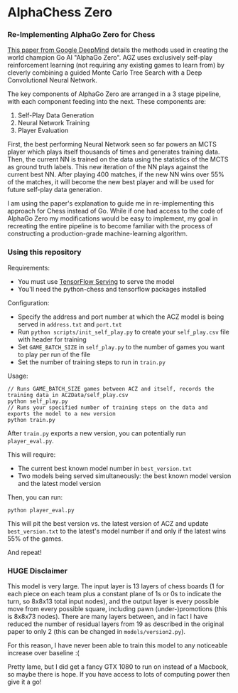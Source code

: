 # AlphaChess Zero
### Re-Implementing AlphaGo Zero for Chess

[This paper from Google DeepMind](https://www.nature.com/articles/nature24270.epdf?author_access_token=VJXbVjaSHxFoctQQ4p2k4tRgN0jAjWel9jnR3ZoTv0PVW4gB86EEpGqTRDtpIz-2rmo8-KG06gqVobU5NSCFeHILHcVFUeMsbvwS-lxjqQGg98faovwjxeTUgZAUMnRQ) details the methods used in creating the world champion Go AI 
"AlphaGo Zero".  AGZ uses exclusively self-play reinforcement learning (not
requiring any existing games to learn from) by cleverly combining a guided 
Monte Carlo Tree Search with a Deep Convolutional Neural Network.

The key components of AlphaGo Zero are arranged in a 3 stage pipeline, with
each component feeding into the next.  These components are:

1. Self-Play Data Generation
2. Neural Network Training
3. Player Evaluation

First, the best performing Neural Network seen so far powers an MCTS player
which plays itself thousands of times and generates training data.  Then,
the current NN is trained on the data using the statistics of the MCTS as ground
truth labels.  This new iteration of the NN plays against the current best NN.
After playing 400 matches, if the new NN wins over 55% of the matches, it will
become the new best player and will be used for future self-play data generation.

I am using the paper's explanation to guide me in re-implementing this approach
for Chess instead of Go.  While if one had access to the code of AlphaGo Zero my
modifications would be easy to implement, my goal in recreating the entire pipeline
is to become familiar with the process of constructing a production-grade machine-learning
algorithm.

### Using this repository

Requirements:
  - You must use [TensorFlow Serving](https://www.tensorflow.org/serving/serving_basic) to serve the model
  - You'll need the python-chess and tensorflow packages installed
  
Configuration:
  - Specify the address and port number at which the ACZ model is being served in `address.txt` and `port.txt`
  - Run `python scripts/init_self_play.py` to create your `self_play.csv` file with header for training
  - Set `GAME_BATCH_SIZE` in `self_play.py` to the number of games you want to play per run of the file
  - Set the number of training steps to run in `train.py`

Usage:
  
```
// Runs GAME_BATCH_SIZE games between ACZ and itself, records the training data in ACZData/self_play.csv
python self_play.py
// Runs your specified number of training steps on the data and exports the model to a new version
python train.py
```
  
After `train.py` exports a new version, you can potentially run `player_eval.py`.
  
This will require:
  - The current best known model number in `best_version.txt`
  - Two models being served simultaneously: the best known model version and the latest model version
    
Then, you can run:
```
python player_eval.py
```
  
This will pit the best version vs. the latest version of ACZ and update `best_version.txt` to the latest's model number
if and only if the latest wins 55% of the games.
  
And repeat!
  
### HUGE Disclaimer

This model is very large. The input layer is 13 layers of chess boards (1 for each piece on each team plus a constant plane
of 1s or 0s to indicate the turn, so 8x8x13 total input nodes), and the output layer is every possible move from every
possible square, including pawn (under-)promotions (this is 8x8x73 nodes). There are many layers between, and in fact I have
reduced the number of residual layers from 19 as described in the original paper to only 2 (this can be changed in
`models/version2.py`).

For this reason, I have never been able to train this model to any noticeable increase over baseline :(

Pretty lame, but I did get a fancy GTX 1080 to run on instead of a Macbook, so maybe there is hope. If you have access to
lots of computing power then give it a go!
